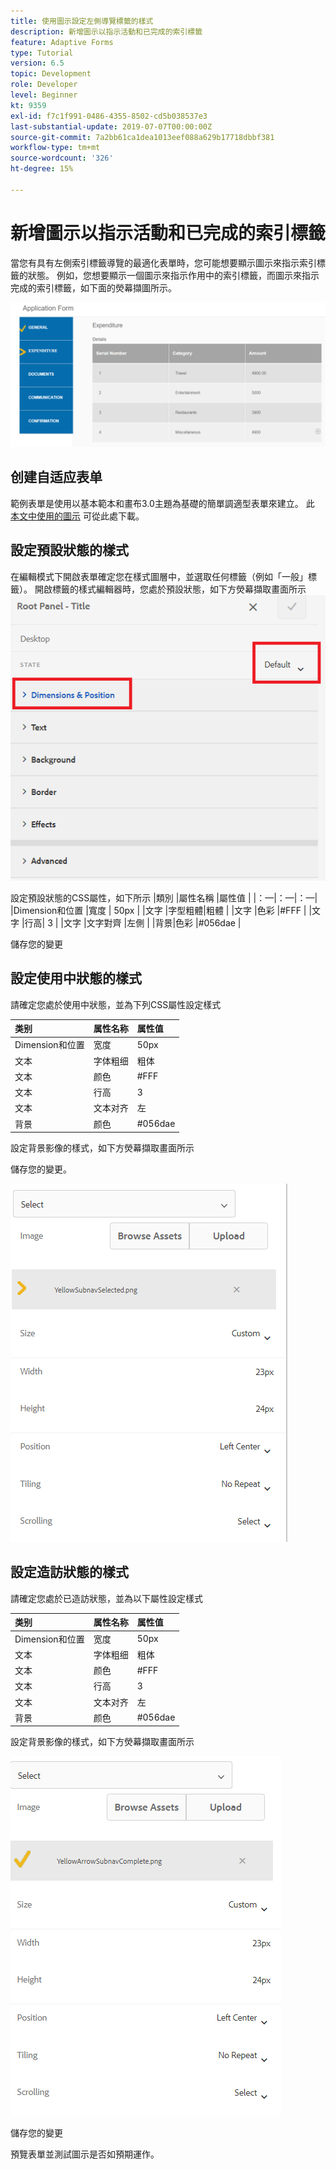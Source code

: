 ```yaml
---
title: 使用圖示設定左側導覽標籤的樣式
description: 新增圖示以指示活動和已完成的索引標籤
feature: Adaptive Forms
type: Tutorial
version: 6.5
topic: Development
role: Developer
level: Beginner
kt: 9359
exl-id: f7c1f991-0486-4355-8502-cd5b038537e3
last-substantial-update: 2019-07-07T00:00:00Z
source-git-commit: 7a2bb61ca1dea1013eef088a629b17718dbbf381
workflow-type: tm+mt
source-wordcount: '326'
ht-degree: 15%

---
```


# 新增圖示以指示活動和已完成的索引標籤

當您有具有左側索引標籤導覽的最適化表單時，您可能想要顯示圖示來指示索引標籤的狀態。 例如，您想要顯示一個圖示來指示作用中的索引標籤，而圖示來指示完成的索引標籤，如下面的熒幕擷圖所示。

![工具列間距](assets/active-completed.png)

## 创建自适应表单

範例表單是使用以基本範本和畫布3.0主題為基礎的簡單調適型表單來建立。
此 [本文中使用的圖示](assets/icons.zip) 可從此處下載。


## 設定預設狀態的樣式

在編輯模式下開啟表單確定您在樣式圖層中，並選取任何標籤（例如「一般」標籤）。
開啟標籤的樣式編輯器時，您處於預設狀態，如下方熒幕擷取畫面所示
![導覽標籤](assets/navigation-tab.png)

設定預設狀態的CSS屬性，如下所示 |類別 |屬性名稱 |屬性值 | |：—|：—|：—| |Dimension和位置 |寬度 | 50px | |文字 |字型粗體|粗體 | |文字 |色彩 |#FFF | |文字 |行高| 3 | |文字 |文字對齊 |左側 | |背景|色彩 |#056dae |

儲存您的變更

## 設定使用中狀態的樣式

請確定您處於使用中狀態，並為下列CSS屬性設定樣式

| 类别 | 属性名称 | 属性值 |
|:---|:---|:---|
| Dimension和位置 | 宽度 | 50px |
| 文本 | 字体粗细 | 粗体 |
| 文本 | 颜色 | #FFF |
| 文本 | 行高 | 3 |
| 文本 | 文本对齐 | 左 |
| 背景 | 颜色 | #056dae |

設定背景影像的樣式，如下方熒幕擷取畫面所示

儲存您的變更。



![active-state](assets/active-state.png)

## 設定造訪狀態的樣式

請確定您處於已造訪狀態，並為以下屬性設定樣式

| 类别 | 属性名称 | 属性值 |
|:---|:---|:---|
| Dimension和位置 | 宽度 | 50px |
| 文本 | 字体粗细 | 粗体 |
| 文本 | 颜色 | #FFF |
| 文本 | 行高 | 3 |
| 文本 | 文本对齐 | 左 |
| 背景 | 颜色 | #056dae |

設定背景影像的樣式，如下方熒幕擷取畫面所示


![造訪狀態](assets/visited-state.png)

儲存您的變更

預覽表單並測試圖示是否如預期運作。
